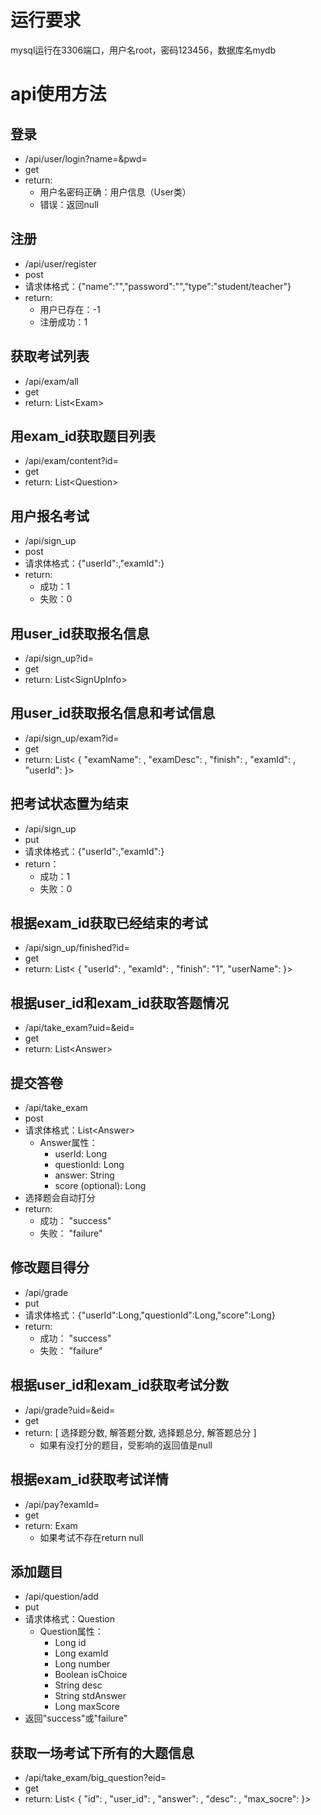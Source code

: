 # 运行要求

mysql运行在3306端口，用户名root，密码123456，数据库名mydb

# api使用方法

## 登录
- /api/user/login?name=&pwd=
- get
- return:
    - 用户名密码正确：用户信息（User类）
    - 错误：返回null

## 注册
- /api/user/register
- post
- 请求体格式：{"name":"","password":"","type":"student/teacher"}
- return: 
    - 用户已存在：-1
    - 注册成功：1

## 获取考试列表
- /api/exam/all
- get
- return: List\<Exam\>

## 用exam_id获取题目列表
- /api/exam/content?id=
- get
- return: List\<Question\>

## 用户报名考试
- /api/sign_up
- post
- 请求体格式：{"userId":,"examId":}
- return: 
    - 成功：1
    - 失败：0

## 用user_id获取报名信息
- /api/sign_up?id=
- get
- return: List\<SignUpInfo\>

## 用user_id获取报名信息和考试信息
- /api/sign_up/exam?id=
- get
- return: List\<
    {
        "examName": ,
        "examDesc": ,
        "finish": ,
        "examId": ,
        "userId": 
    }\>

## 把考试状态置为结束
- /api/sign_up
- put
- 请求体格式：{"userId":,"examId":}
- return：
    - 成功：1
    - 失败：0

## 根据exam_id获取已经结束的考试
- /api/sign_up/finished?id=
- get
- return: List\<
    {
        "userId": ,
        "examId": ,
        "finish": "1",
        "userName": 
    }\>

## 根据user_id和exam_id获取答题情况
- /api/take_exam?uid=&eid=
- get
- return: List\<Answer\>

## 提交答卷
- /api/take_exam
- post
- 请求体格式：List\<Answer\>
    - Answer属性：
        - userId: Long
        - questionId: Long
        - answer: String
        - score (optional): Long
- 选择题会自动打分
- return: 
    - 成功： "success"
    - 失败： "failure"

## 修改题目得分
- /api/grade
- put
- 请求体格式：{"userId":Long,"questionId":Long,"score":Long}
- return: 
    - 成功： "success"
    - 失败： "failure"

## 根据user_id和exam_id获取考试分数
- /api/grade?uid=&eid=
- get
- return: [ 选择题分数, 解答题分数, 选择题总分, 解答题总分 ]
    - 如果有没打分的题目，受影响的返回值是null
## 根据exam_id获取考试详情
- /api/pay?examId=
- get
- return: Exam
    - 如果考试不存在return null
## 添加题目
- /api/question/add
- put
- 请求体格式：Question
    - Question属性：
        - Long id
        - Long examId
        - Long number
        - Boolean isChoice
        - String desc
        - String stdAnswer
        - Long maxScore
- 返回"success"或"failure"
## 获取一场考试下所有的大题信息
- /api/take_exam/big_question?eid=
- get
- return: List\<
    {
        "id":      ,
        "user_id": ,
        "answer":  ,
        "desc":    ,
        "max_socre": 
    }\>


